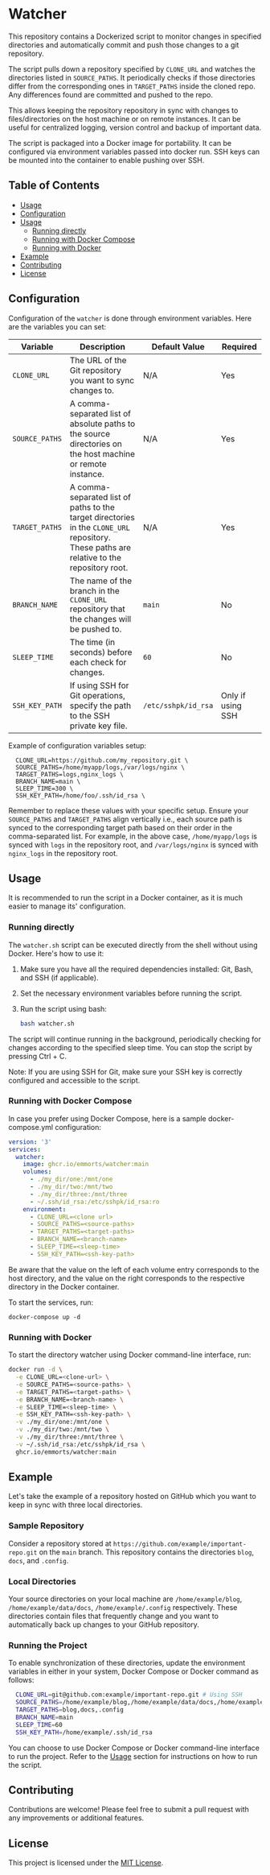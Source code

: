 # Watcher

This repository contains a Dockerized script to monitor changes in specified directories and automatically commit and push those changes to a git repository.

The script pulls down a repository specified by `CLONE_URL` and watches the directories listed in `SOURCE_PATHS`. It periodically checks if those directories differ from the corresponding ones in `TARGET_PATHS` inside the cloned repo. Any differences found are committed and pushed to the repo.

This allows keeping the repository repository in sync with changes to files/directories on the host machine or on remote instances. It can be useful for centralized logging, version control and backup of important data.

The script is packaged into a Docker image for portability. It can be configured via environment variables passed into docker run. SSH keys can be mounted into the container to enable pushing over SSH.

## Table of Contents
- [Usage](#usage)
- [Configuration](#configuration)
- [Usage](#usage)
  - [Running directly](#running-directly)
  - [Running with Docker Compose](#running-with-docker-compose)
  - [Running with Docker](#running-with-docker)
- [Example](#example)
- [Contributing](#contributing)
- [License](#license)

## Configuration

Configuration of the `watcher` is done through environment variables. Here are the variables you can set:

| Variable       | Description                                                                                                                               | Default Value       | Required          |
| -------------- | ----------------------------------------------------------------------------------------------------------------------------------------- | ------------------- | ----------------- |
| `CLONE_URL`    | The URL of the Git repository you want to sync changes to.                                                                                | N/A                 | Yes               |
| `SOURCE_PATHS` | A comma-separated list of absolute paths to the source directories on the host machine or remote instance.                                | N/A                 | Yes               |
| `TARGET_PATHS` | A comma-separated list of paths to the target directories in the `CLONE_URL` repository. These paths are relative to the repository root. | N/A                 | Yes               |
| `BRANCH_NAME`  | The name of the branch in the `CLONE_URL` repository that the changes will be pushed to.                                                  | `main`              | No                |
| `SLEEP_TIME`   | The time (in seconds) before each check for changes.                                                                                      | `60`                | No                |
| `SSH_KEY_PATH` | If using SSH for Git operations, specify the path to the SSH private key file.                                                            | `/etc/sshpk/id_rsa` | Only if using SSH |


Example of configuration variables setup: 

```env
  CLONE_URL=https://github.com/my_repository.git \
  SOURCE_PATHS=/home/myapp/logs,/var/logs/nginx \
  TARGET_PATHS=logs,nginx_logs \
  BRANCH_NAME=main \
  SLEEP_TIME=300 \
  SSH_KEY_PATH=/home/foo/.ssh/id_rsa \
```
Remember to replace these values with your specific setup. Ensure your `SOURCE_PATHS` and `TARGET_PATHS` align vertically i.e., each source path is synced to the corresponding target path based on their order in the comma-separated list. For example, in the above case, `/home/myapp/logs` is synced with `logs` in the repository root, and `/var/logs/nginx` is synced with `nginx_logs` in the repository root.

## Usage

It is recommended to run the script in a Docker container, as it is much easier to manage its' configuration.

### Running directly

The `watcher.sh` script can be executed directly from the shell without using Docker. Here's how to use it:

1. Make sure you have all the required dependencies installed: Git, Bash, and SSH (if applicable).

2. Set the necessary environment variables before running the script.

3. Run the script using bash:

   ```bash
   bash watcher.sh
   ```

The script will continue running in the background, periodically checking for changes according to the specified sleep time. You can stop the script by pressing Ctrl + C.

Note: If you are using SSH for Git, make sure your SSH key is correctly configured and accessible to the script.

### Running with Docker Compose

In case you prefer using Docker Compose, here is a sample docker-compose.yml configuration:

```yaml
version: '3'
services:
  watcher:
    image: ghcr.io/emmorts/watcher:main
    volumes:
      - ./my_dir/one:/mnt/one
      - ./my_dir/two:/mnt/two
      - ./my_dir/three:/mnt/three
      - ~/.ssh/id_rsa:/etc/sshpk/id_rsa:ro
    environment:
      - CLONE_URL=<clone url>
      - SOURCE_PATHS=<source-paths>
      - TARGET_PATHS=<target-paths>
      - BRANCH_NAME=<branch-name>
      - SLEEP_TIME=<sleep-time>
      - SSH_KEY_PATH=<ssh-key-path>
```

Be aware that the value on the left of each volume entry corresponds to the host directory, and the value on the right corresponds to the respective directory in the Docker container.

To start the services, run:

```
docker-compose up -d
```

### Running with Docker

To start the directory watcher using Docker command-line interface, run:

```sh
docker run -d \
  -e CLONE_URL=<clone-url> \
  -e SOURCE_PATHS=<source-paths> \
  -e TARGET_PATHS=<target-paths> \
  -e BRANCH_NAME=<branch-name> \
  -e SLEEP_TIME=<sleep-time> \
  -e SSH_KEY_PATH=<ssh-key-path> \
  -v ./my_dir/one:/mnt/one \
  -v ./my_dir/two:/mnt/two \
  -v ./my_dir/three:/mnt/three \
  -v ~/.ssh/id_rsa:/etc/sshpk/id_rsa \
  ghcr.io/emmorts/watcher:main
```

## Example

Let's take the example of a repository hosted on GitHub which you want to keep in sync with three local directories.

### Sample Repository

Consider a repository stored at `https://github.com/example/important-repo.git` on the `main` branch. This repository contains the directories `blog`, `docs`, and `.config`.

### Local Directories

Your source directories on your local machine are `/home/example/blog`, `/home/example/data/docs`, `/home/example/.config` respectively. These directories contain files that frequently change and you want to automatically back up changes to your GitHub repository.

### Running the Project

To enable synchronization of these directories, update the environment variables in either in your system, Docker Compose or Docker command as follows:

```sh
  CLONE_URL=git@github.com:example/important-repo.git # Using SSH
  SOURCE_PATHS=/home/example/blog,/home/example/data/docs,/home/example/.config
  TARGET_PATHS=blog,docs,.config
  BRANCH_NAME=main
  SLEEP_TIME=60
  SSH_KEY_PATH=/home/example/.ssh/id_rsa
```

You can choose to use Docker Compose or Docker command-line interface to run the project. Refer to the [Usage](#usage) section for instructions on how to run the script.

## Contributing

Contributions are welcome! Please feel free to submit a pull request with any improvements or additional features.

## License

This project is licensed under the [MIT License](LICENSE).